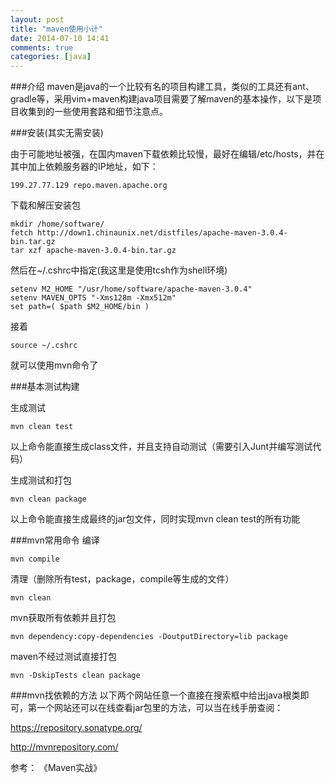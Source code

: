 ```yaml
---
layout: post
title: "maven使用小计"
date: 2014-07-10 14:41
comments: true
categories: [java]
---
```


###介绍
maven是java的一个比较有名的项目构建工具，类似的工具还有ant、gradle等，采用vim+maven构建java项目需要了解maven的基本操作，以下是项目收集到的一些使用套路和细节注意点。

<!-- more -->

###安装(其实无需安装)

由于可能地址被强，在国内maven下载依赖比较慢，最好在编辑/etc/hosts，并在其中加上依赖服务器的IP地址，如下：
```
199.27.77.129 repo.maven.apache.org
```

下载和解压安装包
```
mkdir /home/software/
fetch http://down1.chinaunix.net/distfiles/apache-maven-3.0.4-bin.tar.gz
tar xzf apache-maven-3.0.4-bin.tar.gz
```

然后在~/.cshrc中指定(我这里是使用tcsh作为shell环境)
```
setenv M2_HOME "/usr/home/software/apache-maven-3.0.4"
setenv MAVEN_OPTS "-Xms128m -Xmx512m"
set path=( $path $M2_HOME/bin )
```
接着
```
source ~/.cshrc
```
就可以使用mvn命令了

###基本测试构建

生成测试
```
mvn clean test
```
以上命令能直接生成class文件，并且支持自动测试（需要引入Junt并编写测试代码）

生成测试和打包
```
mvn clean package
```
以上命令能直接生成最终的jar包文件，同时实现mvn clean test的所有功能


###mvn常用命令
编译
```
mvn compile
```

清理（删除所有test，package，compile等生成的文件）
```
mvn clean
```

mvn获取所有依赖并且打包
```
mvn dependency:copy-dependencies -DoutputDirectory=lib package
```

maven不经过测试直接打包
```
mvn -DskipTests clean package
```


###mvn找依赖的方法
以下两个网站任意一个直接在搜索框中给出java根类即可，第一个网站还可以在线查看jar包里的方法，可以当在线手册查阅：

https://repository.sonatype.org/

http://mvnrepository.com/


参考：
《Maven实战》